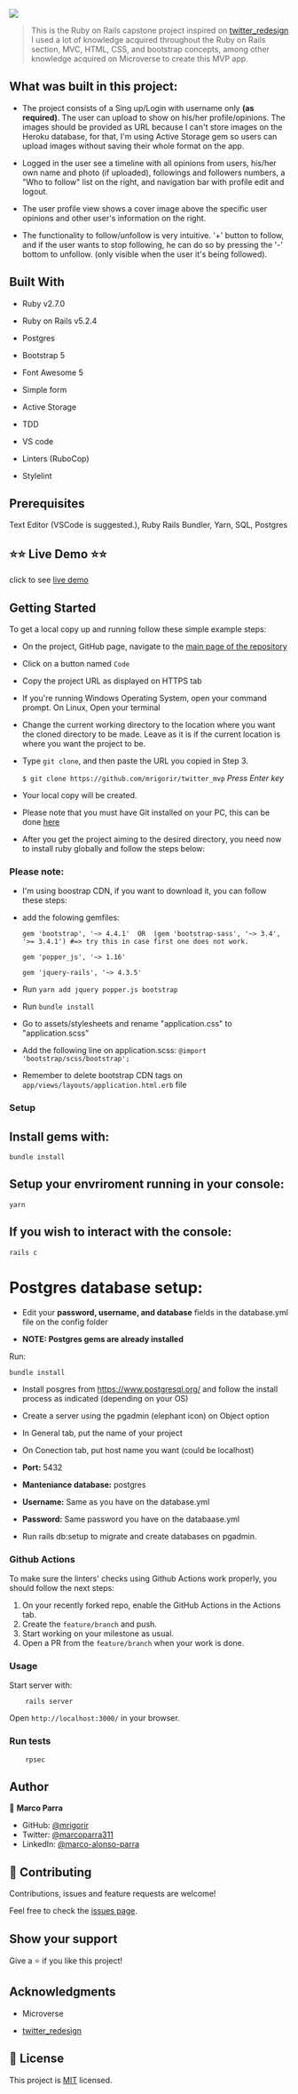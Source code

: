 ![](https://img.shields.io/badge/Microverse-blueviolet)

> This is the Ruby on Rails capstone project inspired on [twitter_redesign](https://www.notion.so/Twitter-redesign-f8a8d48453d54d1a949bb0ceab4c8718) I used a lot of knowledge acquired throughout the Ruby on Rails section, MVC, HTML, CSS, and bootstrap concepts, among other knowledge acquired on Microverse to create this MVP app.

## What was built in this project:

- The project consists of a Sing up/Login with username only **(as required)**. The user can upload to show on his/her profile/opinions. The images should be provided as URL because I can't store images on the Heroku database, for that, I'm using Active Storage gem so users can upload images without saving their whole format on the app.

- Logged in the user see a timeline with all opinions from users, his/her own name and photo (if uploaded), followings and followers numbers, a "Who to follow" list on the right, and navigation bar with profile edit and logout.

- The user profile view shows a cover image above the specific user opinions and other user's information on the right.

- The functionality to follow/unfollow is very intuitive. '+' button to follow, and if the user wants to stop following, he can do so by pressing the '-' bottom to unfollow. (only visible when the user it's being followed).


## Built With

- Ruby v2.7.0

- Ruby on Rails v5.2.4

- Postgres

- Bootstrap 5

- Font Awesome 5

- Simple form

- Active Storage

- TDD

- VS code

- Linters (RuboCop)

- Stylelint


## Prerequisites

Text Editor (VSCode is suggested.), Ruby Rails Bundler, Yarn, SQL, Postgres

## :star::star: Live Demo :star::star:

click to see [live demo]()


## Getting Started

To get a local copy up and running follow these simple example steps:

- On the project, GitHub page, navigate to the [main page of the repository](https://github.com/mrigorir/twitter_mvp)

- Click on a button named `Code`

- Copy the project URL as displayed on HTTPS tab

- If you're running Windows Operating System, open your command prompt. On Linux, Open your terminal

- Change the current working directory to the location where you want the cloned directory to be made. Leave as it is if the current location is where you want the project to be.

- Type `git clone`, and then paste the URL you copied in Step 3.<br>

  `$ git clone https://github.com/mrigorir/twitter_mvp` <em>Press Enter key</em><br>

- Your local copy will be created.

- Please note that you must have Git installed on your PC, this can be done [here](https://gist.github.com/derhuerst/1b15ff4652a867391f03)

- After you get the project aiming to the desired directory, you need now to install ruby globally and follow the steps below:


### Please note:

- I'm using boostrap CDN, if you want to download it, you can follow these steps:

- add the folowing gemfiles: 

  ```
  gem 'bootstrap', '~> 4.4.1'  OR  (gem 'bootstrap-sass', '~> 3.4', '>= 3.4.1') #=> try this in case first one does not work.

  gem 'popper_js', '~> 1.16' 

  gem 'jquery-rails', '~> 4.3.5'
  ```
- Run `yarn add jquery popper.js bootstrap`

- Run `bundle install`

- Go to assets/stylesheets and rename "application.css" to "application.scss" 

- Add the following line on application.scss: `@import 'bootstrap/scss/bootstrap';`

- Remember to delete bootstrap CDN tags on `app/views/layouts/application.html.erb` file


### Setup

## Install gems with:

```
bundle install
```

## Setup your envriroment running in your console: 

```
yarn
```

## If you wish to interact with the console:

```
rails c
```

# Postgres database setup:

- Edit your **password, username, and database** fields in the database.yml file on the config folder

- **NOTE: Postgres gems are already installed**

Run: 

```
bundle install
```

- Install posgres from https://www.postgresql.org/ and follow the install process as indicated (depending on your OS)

- Create a server using the pgadmin (elephant icon) on Object option
		
- In General tab, put the name of your project

- On Conection tab, put host name you want (could be localhost)

- **Port:** 5432

- **Manteniance database:** postgres

- **Username:** Same as you have on the database.yml

- **Password:** Same password you have on the databaase.yml

- Run rails db:setup to migrate and create databases on pgadmin.


### Github Actions

To make sure the linters' checks using Github Actions work properly, you should follow the next steps:

1. On your recently forked repo, enable the GitHub Actions in the Actions tab.
2. Create the `feature/branch` and push.
3. Start working on your milestone as usual.
4. Open a PR from the `feature/branch` when your work is done.


### Usage

Start server with:

```
    rails server
```

Open `http://localhost:3000/` in your browser.


### Run tests

```
    rpsec 
```

## Author

👤 **Marco Parra**

- GitHub: [@mrigorir](https://github.com/mrigorir)
- Twitter: [@marcoparra311](https://twitter.com/marcoparra311)
- LinkedIn: [@marco-alonso-parra](https://www.linkedin.com/in/marco-alonso-parra/)

## 🤝 Contributing

Contributions, issues and feature requests are welcome!

Feel free to check the [issues page](https://github.com/mrigorir/social-media-app.git/issues).

## Show your support

Give a ⭐️ if you like this project!

## Acknowledgments

- Microverse

- [twitter_redesign](https://www.notion.so/Twitter-redesign-f8a8d48453d54d1a949bb0ceab4c8718)

## 📝 License

This project is [MIT](https://en.wikipedia.org/wiki/MIT_License) licensed.

